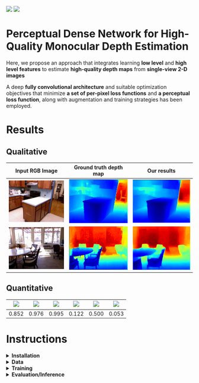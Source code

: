 <img src="https://img.shields.io/badge/python%20-%2314354C.svg?&style=for-the-badge&logo=python&logoColor=white"/> <img src="https://img.shields.io/badge/PyTorch%20-%23EE4C2C.svg?&style=for-the-badge&logo=PyTorch&logoColor=white" />


# Perceptual Dense Network for High-Quality Monocular Depth Estimation

Here, we propose an approach that integrates learning **low level** and **high level features** to estimate **high-quality depth maps** from **single-view 2-D images**

A deep **fully convolutional architecture** and suitable optimization objectives that minimize **a set of per-pixel loss functions** and **a perceptual loss function**, along with augmentation and training strategies has been employed.

# Results


## Qualitative

| Input RGB Image | Ground truth depth map | Our results|
|:---------------:|:----------------------:|:----------:|
|![](docs/image.png)|![](docs/gt.png)|![](docs/pred.png)|
|![](docs/image2.png)|![](docs/gt2.png)|![](docs/pred2.png)|

## Quantitative

|<img src="https://render.githubusercontent.com/render/math?math=\delta_1 \uparrow"> | <img src="https://render.githubusercontent.com/render/math?math=\delta_2 \uparrow"> |<img src="https://render.githubusercontent.com/render/math?math=\delta_3 \uparrow">|<img src="https://render.githubusercontent.com/render/math?math=rel \downarrow">|<img src="https://render.githubusercontent.com/render/math?math=rms\downarrow">|<img src="https://render.githubusercontent.com/render/math?math=log_{10}\downarrow">
| :--------------------------------------------------------------------------------------------------------------: | :----------------------------------------------------------------------------------------------------------------------------: | :--------------------------------------------------------------------------------------------------------------: | :----------------------------------------------------------------------------------------------------------------------------:| :--------------------------------------------------------------------------------------------------------------: | :----------------------------------------------------------------------------------------------------------------------------: 
|0.852 | 0.976 | 0.995 | 0.122 | 0.500 | 0.053
# Instructions
<details>
<summary>
  <b>Installation</b> 
</summary>

To install, execute

```
pip install -r requirements.txt
```
  
</details>
<details>
<summary>
  <b>Data</b>
</summary>
  
[NYU Depth v2 train](https://tinyurl.com/nyu-data-zip)  - (50K images) (4.1 GB)

**The train zip file contains the ```data``` folder for training, and must be extracted.** 

[NYU Depth v2 test](https://s3-eu-west-1.amazonaws.com/densedepth/nyu_test.zip) - (654 images) (1 GB)
  
**You don't have to extract the test zip file**, as the code loads the entire test zip file into memory.
</details>

<details>
<summary>
  <b>Training</b>
</summary>
  
The script ```train.py``` contains the code for training the model. It can be invoked with the following arguments:
  
```
usage: train.py [-h] --data_dir DATA_DIR --batch_size BATCH_SIZE
                --checkpoint_dir CHECKPOINT_DIR --epochs EPOCHS
                [--checkpoint CHECKPOINT] [--lr LR]
                [--log_interval LOG_INTERVAL]

Training of depth estimation model

mandatory arguments:
  --data_dir DATA_DIR   Train directory path - should contain the 'data'
                        folder
  --batch_size BATCH_SIZE
                        Batch size to process the train data
  --checkpoint_dir CHECKPOINT_DIR
                        Directory to save checkpoints in
  --epochs EPOCHS       Number of epochs
  
optional arguments:
  --checkpoint CHECKPOINT
                        Model checkpoint path
  --lr LR               Learning rate
  --log_interval LOG_INTERVAL
                        Interval to print the avg. loss and metrics

```

</details>

<details>
<summary>
  <b>Evaluation/Inference</b>
</summary>
  
The script ```evaluate.py``` contains the code for evaluating the model/for predicting the depth given an image. It can be invoked with the following arguments:

```

usage: evaluate.py [-h] --model MODEL [--data DATA] [--img IMG]
                   [--batch_size BATCH_SIZE] [--output_dir OUTPUT_DIR]

Evaluation of depth estimation model on either test data/own images

arguments:
  -h, --help            show this help message and exit
  --model MODEL         Model checkpoint path
  --data DATA           Test data zip path(If evaluation on test data)
  --img IMG             Image path(If evaluation on a single image)
  --batch_size BATCH_SIZE
                        Batch size to process the test data
  --output_dir OUTPUT_DIR
                        Directory to save output depth images

```

</details>
